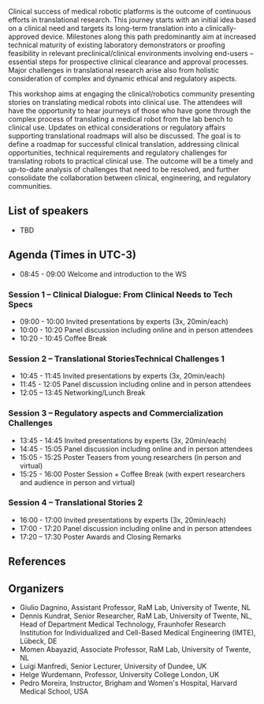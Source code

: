 Clinical success of medical robotic platforms is the outcome of continuous efforts in translational research. This journey starts with an initial idea based on a clinical need and targets its long-term translation into a clinically-approved device. Milestones along this path predominantly aim at increased technical maturity of existing laboratory demonstrators or proofing feasibility in relevant preclinical/clinical environments involving end-users – essential steps for prospective clinical clearance and approval processes. Major challenges in translational research arise also from holistic consideration of complex and dynamic ethical and regulatory aspects. 
 
This workshop aims at engaging the clinical/robotics community presenting stories on translating medical robots into clinical use. The attendees will have the opportunity to hear journeys of those who have gone through the complex process of translating a medical robot from the lab bench to clinical use. Updates on ethical considerations or regulatory affairs supporting translational roadmaps will also be discussed. 
The goal is to define a roadmap for successful clinical translation, addressing clinical opportunities, technical requirements and regulatory challenges for translating robots to practical clinical use. The outcome will be a timely and up-to-date analysis of challenges that need to be resolved, and further consolidate the collaboration between clinical, engineering, and regulatory communities. 


## List of speakers
* TBD


## Agenda (Times in UTC-3)
* 08:45 - 09:00 Welcome and introduction to the WS 
### Session 1 – Clinical Dialogue: From Clinical Needs to Tech Specs  
* 09:00 - 10:00 Invited presentations by experts (3x, 20min/each) 
* 10:00 - 10:20 Panel discussion including online and in person attendees 
* 10:20 - 10:45 Coffee Break 
 
### Session 2 – Translational StoriesTechnical Challenges 1 
* 10:45 - 11:45 Invited presentations by experts (3x, 20min/each) 
* 11:45 - 12:05 Panel discussion including online and in person attendees 
* 12:05 – 13:45 Networking/Lunch Break 
 
### Session 3 – Regulatory aspects and Commercialization Challenges 
* 13:45 - 14:45 Invited presentations by experts (3x, 20min/each) 
* 14:45 - 15:05 Panel discussion including online and in person attendees 
* 15:05 - 15:25 Poster Teasers from young researchers (in person and virtual) 
* 15:25 - 16:00 Poster Session + Coffee Break (with expert researchers and audience in person and virtual) 
 
### Session 4 – Translational Stories 2 
* 16:00 - 17:00 Invited presentations by experts (3x, 20min/each) 
* 17:00 - 17:20 Panel discussion including online and in person attendees 
* 17:20 – 17:30 Poster Awards and Closing Remarks 



## References


## Organizers
* Giulio Dagnino, Assistant Professor, RaM Lab, University of Twente, NL
* Dennis Kundrat, Senior Researcher, RaM Lab, University of Twente, NL, Head of Department Medical Technology, Fraunhofer Research Institution for Individualized and Cell-Based Medical Engineering (IMTE), Lübeck, DE 
* Momen Abayazid, Associate Professor, RaM Lab, University of Twente, NL 
* Luigi Manfredi, Senior Lecturer, University of Dundee, UK  
* Helge Wurdemann, Professor, University College London, UK  
* Pedro Moreira, Instructor, Brigham and Women's Hospital, Harvard Medical School, USA 


